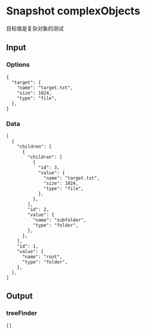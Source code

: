 # Snapshot complexObjects

目标值是复杂对象的测试

## Input

### Options
```json5
{
  "target": {
    "name": "target.txt",
    "size": 1024,
    "type": "file",
  },
}
```

### Data
```json5
[
  {
    "children": [
      {
        "children": [
          {
            "id": 3,
            "value": {
              "name": "target.txt",
              "size": 1024,
              "type": "file",
            },
          },
        ],
        "id": 2,
        "value": {
          "name": "subfolder",
          "type": "folder",
        },
      },
    ],
    "id": 1,
    "value": {
      "name": "root",
      "type": "folder",
    },
  },
]
```

## Output

### treeFinder
```json5
[]
```